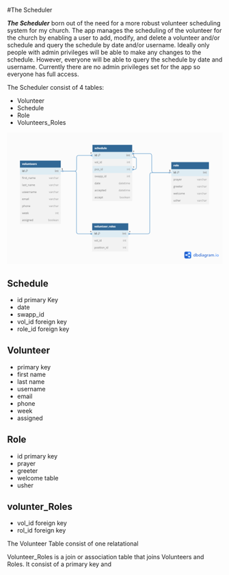 #The Scheduler

***The Scheduler*** born out of the need for a more robust volunteer scheduling system for my church. The app manages the scheduling of the volunteer for the church by enabling a user to add, modify, and delete a volunteer and/or schedule and query the schedule by date and/or username. Ideally only people with admin privileges will be able to make any changes to the schedule. However, everyone will be able to query the schedule by date and username. Currently there are no admin privileges set for the app so everyone has full access.

The Scheduler consist of 4 tables: 
- Volunteer
- Schedule
- Role
- Volunteers_Roles

![Alt Text](pictures/tables.png)

## Schedule

- id primary Key
- date 
- swapp_id 
- vol_id foreign key
- role_id foreign key

## Volunteer

- primary key
- first name
- last name
- username 
- email
- phone
- week
- assigned

## Role
- id primary key
- prayer 
- greeter
- welcome table 
- usher

## volunter_Roles
- vol_id foreign key
- rol_id foreign key

The Volunteer Table consist of one relatational

Volunteer_Roles is a join or association table that joins Volunteers and Roles. It consist of a primary key and 


